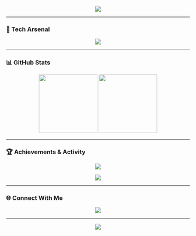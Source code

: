 <!-- Typing SVG Animation -->
<p align="center">
  <img src="https://readme-typing-svg.herokuapp.com?font=Fira+Code&size=28&duration=3000&pause=1000&color=00F7FF&center=true&vCenter=true&width=700&lines=Hi+%F0%9F%91%8B%2C+I'm+Rudraksha+Dwivedi;The+craft+is+in+the+engineering%2C+not+the+syntax.;Aspiring+Engineer+%26+Problem+Solver+%3D%EF%BF%A3%CF%89%EF%BF%A3%3D">
</p>

---

### 🚀 Tech Arsenal
<p align="center">
  <img src="https://skillicons.dev/icons?i=c,cpp,js,linux,git,gcp,fastapi,postgres,python,docker,pytest&theme=dark" />
</p>

---

### 📊 GitHub Stats
<p align="center">
  <img src="https://github-readme-stats.vercel.app/api?username=Rudraksha-007&show_icons=true&theme=tokyonight&hide_border=true" height="160"/>
  <img src="https://github-readme-stats.vercel.app/api/top-langs/?username=Rudraksha-007&layout=compact&theme=tokyonight&hide_border=true" height="160"/>
</p>

---

### 🏆 Achievements & Activity
<p align="center">
  <img src="https://github-profile-trophy.vercel.app/?username=Rudraksha-007&theme=dracula&column=4&margin-w=15&margin-h=15" />
</p>
<p align="center">
  <img src="https://github-readme-streak-stats.herokuapp.com/?user=Rudraksha-007&theme=tokyonight&hide_border=true" />
</p>

---

### 🌐 Connect With Me
<p align="center">
  <a href="https://www.linkedin.com/in/rudraksha-dwivedi-0971aa28a">
    <img src="https://img.shields.io/badge/LinkedIn-%230a77b6.svg?&style=for-the-badge&logo=linkedin&logoColor=white" />
  </a>
</p>

---

<!-- Footer -->
<p align="center">
  <img src="https://capsule-render.vercel.app/api?type=waving&color=00f7ff&height=120&section=footer"/>
</p>
